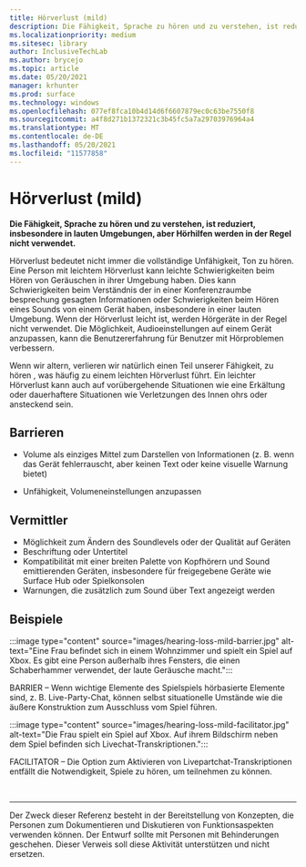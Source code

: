 ```yaml
---
title: Hörverlust (mild)
description: Die Fähigkeit, Sprache zu hören und zu verstehen, ist reduziert, insbesondere in lauten Umgebungen, aber Hörhilfen werden in der Regel nicht verwendet.
ms.localizationpriority: medium
ms.sitesec: library
author: InclusiveTechLab
ms.author: brycejo
ms.topic: article
ms.date: 05/20/2021
manager: krhunter
ms.prod: surface
ms.technology: windows
ms.openlocfilehash: 077ef8fca10b4d14d6f6607879ec0c63be7550f8
ms.sourcegitcommit: a4f8d271b1372321c3b45fc5a7a29703976964a4
ms.translationtype: MT
ms.contentlocale: de-DE
ms.lasthandoff: 05/20/2021
ms.locfileid: "11577858"
---
```

# <a name="hearing-loss-mild"></a>Hörverlust (mild)

**Die Fähigkeit, Sprache zu hören und zu verstehen, ist reduziert, insbesondere in lauten Umgebungen, aber Hörhilfen werden in der Regel nicht verwendet.**

Hörverlust bedeutet nicht immer die vollständige Unfähigkeit, Ton zu hören. Eine Person mit leichtem Hörverlust kann leichte Schwierigkeiten beim Hören von Geräuschen in ihrer Umgebung haben. Dies kann Schwierigkeiten beim Verständnis der in einer Konferenzraumbe besprechung gesagten Informationen oder Schwierigkeiten beim Hören eines Sounds von einem Gerät haben, insbesondere in einer lauten Umgebung. Wenn der Hörverlust leicht ist, werden Hörgeräte in der Regel nicht verwendet. Die Möglichkeit, Audioeinstellungen auf einem Gerät anzupassen, kann die Benutzererfahrung für Benutzer mit Hörproblemen verbessern.

Wenn wir altern, verlieren wir natürlich einen Teil unserer Fähigkeit, zu hören , was häufig zu einem leichten Hörverlust führt. Ein leichter Hörverlust kann auch auf vorübergehende Situationen wie eine Erkältung oder dauerhaftere Situationen wie Verletzungen des Innen ohrs oder ansteckend sein.

## <a name="barriers"></a>Barrieren

* Volume als einziges Mittel zum Darstellen von Informationen (z. B. wenn das Gerät fehlerrauscht, aber keinen Text oder keine visuelle Warnung bietet)

* Unfähigkeit, Volumeneinstellungen anzupassen

## <a name="facilitators"></a>Vermittler

* Möglichkeit zum Ändern des Soundlevels oder der Qualität auf Geräten
* Beschriftung oder Untertitel 
* Kompatibilität mit einer breiten Palette von Kopfhörern und Sound emittierenden Geräten, insbesondere für freigegebene Geräte wie Surface Hub oder Spielkonsolen
* Warnungen, die zusätzlich zum Sound über Text angezeigt werden


## <a name="examples"></a>Beispiele

:::image type="content" source="images/hearing-loss-mild-barrier.jpg" alt-text="Eine Frau befindet sich in einem Wohnzimmer und spielt ein Spiel auf Xbox. Es gibt eine Person außerhalb ihres Fensters, die einen Schaberhammer verwendet, der laute Geräusche macht.":::

BARRIER – Wenn wichtige Elemente des Spielspiels hörbasierte Elemente sind, z. B. Live-Party-Chat, können selbst situationelle Umstände wie die äußere Konstruktion zum Ausschluss vom Spiel führen.

:::image type="content" source="images/hearing-loss-mild-facilitator.jpg" alt-text="Die Frau spielt ein Spiel auf Xbox. Auf ihrem Bildschirm neben dem Spiel befinden sich Livechat-Transkriptionen.":::

FACILITATOR – Die Option zum Aktivieren von Livepartchat-Transkriptionen entfällt die Notwendigkeit, Spiele zu hören, um teilnehmen zu können. 


&nbsp;

[comment]: # (Footer-Anweisung)
___
Der Zweck dieser Referenz besteht in der Bereitstellung von Konzepten, die Personen zum Dokumentieren und Diskutieren von Funktionsaspekten verwenden können. Der Entwurf sollte mit Personen mit Behinderungen geschehen. Dieser Verweis soll diese Aktivität unterstützen und nicht ersetzen. 